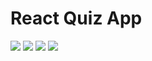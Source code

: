 # React Quiz App
<div>
  <img src="https://img.shields.io/npm/v/react?logo=react"/>
  <img src="https://img.shields.io/npm/v/redux.svg?logo=redux"/>
  <img src="https://img.shields.io/npm/v/typescript?logo=typescript"/>
  <img src="https://img.shields.io/npm/v/sass?logo=sass"/>
</div>
